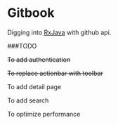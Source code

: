 # Gitbook

Digging into [RxJava](https://github.com/ReactiveX/RxJava) with github api.


###TODO

<strike>To add authentication</strike>

<strike>To replace actionbar with toolbar</strike>

To add detail page

To add search

To optimize performance